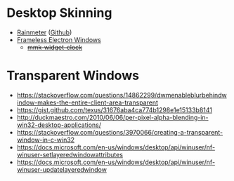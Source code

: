 # Desktop Skinning

* [Rainmeter](https://www.rainmeter.net/) ([Github](https://github.com/Rainmeter/Rainmeter))
* [Frameless Electron Windows](https://electronjs.org/docs/api/frameless-window)
    * ~~[mmk-widget-clock](https://github.com/MaulingMonkey/mmk-widget-clock)~~

# Transparent Windows

*   https://stackoverflow.com/questions/14862299/dwmenableblurbehindwindow-makes-the-entire-client-area-transparent
*   https://gist.github.com/texus/31676aba4ca774b1298e1e15133b8141
*   http://duckmaestro.com/2010/06/06/per-pixel-alpha-blending-in-win32-desktop-applications/
*   https://stackoverflow.com/questions/3970066/creating-a-transparent-window-in-c-win32
*   https://docs.microsoft.com/en-us/windows/desktop/api/winuser/nf-winuser-setlayeredwindowattributes
*   https://docs.microsoft.com/en-us/windows/desktop/api/winuser/nf-winuser-updatelayeredwindow
